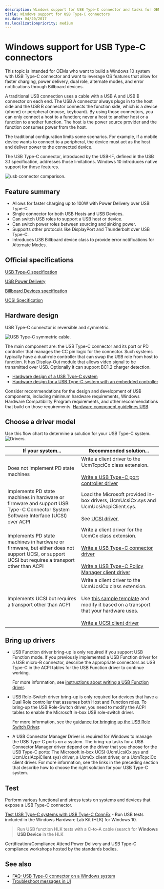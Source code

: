 ```yaml
---
description: Windows support for USB Type-C connector and tasks for OEMs who are building USB Type-C systems.
title: Windows support for USB Type-C connectors
ms.date: 04/20/2017
ms.localizationpriority: medium
---
```


# Windows support for USB Type-C connectors

This topic is intended for OEMs who want to build a Windows 10 system with USB Type-C connector and want to leverage OS features that allow for faster charging, power delivery, dual role, alternate modes, and error notifications through Billboard devices.

A traditional USB connection uses a cable with a USB A and USB B connector on each end. The USB A connector always plugs in to the host side and the USB B connector connects the function side, which is a device (phone) or peripheral (mouse, keyboard). By using those connectors, you can only connect a host to a function; never a host to another host or a function to another function. The host is the power source provider and the function consumes power from the host.

The traditional configuration limits some scenarios. For example, if a mobile device wants to connect to a peripheral, the device must act as the host and deliver power to the connected device.

The USB Type-C connector, introduced by the USB-IF, defined in the USB 3.1 specification, addresses those limitations. Windows 10 introduces native support for those features.

![usb connector comparison.](images/typecccomp.jpg)

## Feature summary

- Allows for faster charging up to 100W with Power Delivery over USB Type-C.
- Single connector for both USB Hosts and USB Devices.
- Can switch USB roles to support a USB host or device.
- Can switch power roles between sourcing and sinking power.
- Supports other protocols like DisplayPort and Thunderbolt over USB Type-C.
- Introduces USB Billboard device class to provide error notifications for Alternate Modes.

## Official specifications

[USB Type-C specification](https://usb.org/document-library/usb-type-cr-cable-and-connector-specification-revision-20)

[USB Power Delivery](https://www.usb.org/sites/default/files/D2T2-1%20-%20USB%20Power%20Delivery.pdf)

[Billboard Devices specification](https://www.usb.org/document-library/billboard-device-class-spec-revision-121-and-adopters-agreement#:~:text=The%20USB%20Billboard%20Device%20Class%20definition%20describes%20the,to%20provide%20support%20details%20in%20a%20human-readable%20format.)

[UCSI Specification](https://www.intel.com/content/www/us/en/products/docs/io/universal-serial-bus/usb-type-c-ucsi-spec.html)

## Hardware design

USB Type-C connector is reversible and symmetric.

![USB Type-C symmetric cable.](images/usb-type-c.png)

The main component are: the USB Type-C connector and its port or PD controller that manages the CC pin logic for the connector. Such systems typically have a dual-role controller that can swap the USB role from host to function. It has Display-Out module that allows video signal to be transmitted over USB. Optionally it can support BC1.2 charger detection.

- [Hardware design of a USB Type-C system](architecture--usb-type-c-in-a-windows-system.md)
- [Hardware design for a USB Type-C system with an embedded controller](ucsi.md)

Consider recommendations for the design and development of USB components, including minimum hardware requirements, Windows Hardware Compatibility Program requirements, and other recommendations that build on those requirements.
[Hardware component guidelines USB](/windows-hardware/design/component-guidelines/universal-serial-bus--usb-)

## Choose a driver model

Use this flow chart to determine a solution for your USB Type-C system.
![Drivers.](images/drivers-c.png)

|If your system...| Recommended solution...|
|---|---|
| Does not implement PD state machines | Write a client driver to the UcmTcpciCx class extension.</br></br>[Write a USB Type-C port controller driver](write-a-usb-type-c-port-controller-driver.md) |
| Implements PD state machines in hardware or firmware and support USB Type-C Connector System Software Interface (UCSI) over ACPI | Load the Microsoft provided in-box drivers, UcmUcsiCx.sys and UcmUcsiAcpiClient.sys.</br></br>See [UCSI driver](ucsi.md). |
| Implements PD state machines in hardware or firmware, but either does not support UCSI, or support UCSI but requires a transport other than ACPI | Write a client driver for the UcmCx class extension.</br></br>[Write a USB Type-C connector driver](bring-up-a-usb-type-c-connector-on-a-windows-system.md)</br></br>[Write a USB Type-C Policy Manager client driver](policy-manager-client.md) |
| Implements UCSI but requires a transport other than ACPI | Write a client driver to the UcmUcsiCx class extension.</br></br>Use [this sample template](https://github.com/Microsoft/Windows-driver-samples/tree/master/usb/UcmCxUcsi) and modify it based on a transport that your hardware uses.</br></br>[Write a UCSI client driver](write-a-ucsi-driver.md) |

## Bring up drivers

- USB Function driver bring-up is only required if you support USB Function mode. If you previously implemented a USB Function driver for a USB micro-B connector, describe the appropriate connectors as USB Type-C in the ACPI tables for the USB Function driver to continue working.

    For more information, see [instructions about writing a USB Function driver](developing-windows-drivers-for-usb-function-controllers.md).

- USB Role-Switch driver bring-up is only required for devices that have a Dual Role controller that assumes both Host and Function roles. To bring-up the USB Role-Switch driver, you need to modify the ACPI tables to enable the Microsoft in-box USB role-switch driver.

    For more information, see the [guidance for bringing up the USB Role Switch Driver](dual-role-controller-bringup-for-a-usb-type-c-system.md).

- A USB Connector Manager Driver is required for Windows to manage the USB Type-C ports on a system. The bring-up tasks for a USB Connector Manager driver depend on the driver that you choose for the USB Type-C ports: The Microsoft in-box UCSI (UcmUcsiCx.sys and UcmUcsiAcpiClient.sys) driver, a UcmCx client driver, or a UcmTcpciCx client driver. For more information, see the links in the preceding section that describe how to choose the right solution for your USB Type-C system.

## Test

Perform various functional and stress tests on systems and devices that expose a USB Type-C connector.

[Test USB Type-C systems with USB Type-C ConnEx](test-usb-type-c-systems-with-mutt-connex-c.md) - Run USB tests included in the Windows Hardware Lab Kit (HLK) for Windows 10.
> Run USB function HLK tests with a C-to-A cable (search for **Windows USB Device** in the HLK

Certification/Compliance
Attend Power Delivery and USB Type-C compliance workshops hosted by the standards bodies.

## See also

- [FAQ: USB Type-C connector on a Windows system](faq--usb-type-c-connector-on-a-windows-system.yml)
- [Troubleshoot messages in UI](https://support.microsoft.com/windows/fix-usb-c-problems-f4e0e529-74f5-cdae-3194-43743f30eed2#devicenotwork)

